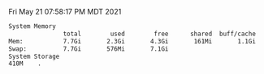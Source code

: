 Fri May 21 07:58:17 PM MDT 2021
```bash
System Memory
               total        used        free      shared  buff/cache   available
Mem:           7.7Gi       2.3Gi       4.3Gi       161Mi       1.1Gi       5.0Gi
Swap:          7.7Gi       576Mi       7.1Gi
System Storage
410M	.
```
